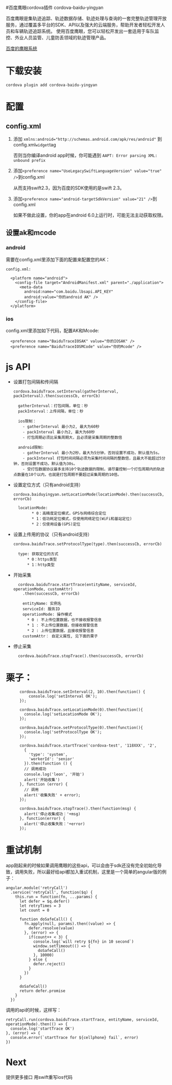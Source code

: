 #百度鹰眼cordova插件 cordova-baidu-yingyan

百度鹰眼是集轨迹追踪、轨迹数据存储、轨迹处理与查询的一套完整轨迹管理开放服务，通过覆盖多平台的SDK、API以及强大的云端服务，帮助开发者轻松开发人员和车辆轨迹追踪系统。
使用百度鹰眼，您可以轻松开发出一套适用于车队监控、外业人员监管、儿童防丢领域的轨迹管理产品。

[百度的鹰眼系统](http://lbsyun.baidu.com/index.php?title=yingyan)

# 下载安装
`cordova plugin add cordova-baidu-yingyan`

# 配置

## config.xml

1. 添加 `xmlns:android="http://schemas.android.com/apk/res/android"` 到config.xml`widget`tag

    否则当你编译android app时候，你可能遇到 `AAPT: Error parsing XML: unbound prefix`


2. 添加`<preference name="UseLegacySwiftLanguageVersion" value="true" />`到config.xml

    从而支持swift2.3，因为百度的SDK使用的是swift 2.3。

3. 添加`<preference name="android-targetSdkVersion" value="21" />`到config.xml

    如果不做此设置，你的app在android 6.0上运行时，可能无法主动获取权限。

## 设置ak和mcode

### android

需要在config.xml里添加下面的配置来配置您的AK：

```
config.xml:

  <platform name="android">
    <config-file target="AndroidManifest.xml" parent="./application">
      <meta-data
        android:name="com.baidu.lbsapi.API_KEY"
        android:value="你的android AK" />
    </config-file>
  </platform>
```

### ios
config.xml里添加如下代码，配置AK和Mcode:
```
  <preference name="BaiduTraceIOSAK" value="你的IOSAK" />
  <preference name="BaiduTraceIOSMCode" value="你的Mcode" />
```

# js API

* 设置打包间隔和传间隔

  ```
  cordova.baiduTrace.setInterval(gatherInterval, packInterval).then(successCb, errorCb)

    gatherInterval：打包间隔，单位：秒
    packInterval：上传间隔，单位：秒

    ios限制：
      - gatherInterval 最小为2, 最大为60秒
      - packInterval 最小为2, 最大为60秒
      - 打包周期必须比采集周期大，且必须是采集周期的整数倍

    android限制:
      - gatherInterval 最小为2秒，最大为5分钟，否则设置不成功，默认值为5s。
      - packInterval 打包时间间隔必须为采集时间间隔的整数倍，且最大不能超过5分钟，否则设置不成功，默认值为30s。
      - 受打包数据协议最多支持10个轨迹数据的限制，请尽量控制一个打包周期内的轨迹点数量在10个以内，也就是打包周期不要超过采集周期的10倍。
  ```

* 设置定位方式（只有android支持）
  ```
  cordova.baiduyingyan.setLocationMode(locationMode).then(successCb, errorCb)

    locationMode:
          * 0：高精度定位模式，GPS与网络综合定位
          * 1：低功耗定位模式，仅使用网络定位(WiFi和基站定位)
          * 2：仅使用设备(GPS)定位
  ```


* 设置上传用的协议（只有android支持）
  ```  
  cordova.baiduTrace.setProtocolType(type).then(successCb, errorCb)

    type: 获取定位的方式
        * 0：https类型
        * 1：http类型
  ```

* 开始采集
  ```
    cordova.baiduTrace.startTrace(entityName, serviceId, operationMode, customAttr)
      .then(successCb, errorCb)

      entityName: 实例名
      serviceId: 服务ID
      operationMode: 操作模式
        * 0 : 不上传位置数据，也不接收报警信息
        * 1 : 不上传位置数据，但接收报警信息
        * 2 : 上传位置数据，且接收报警信息
      customAttr： 自定义属性, 见下面的栗子
  ```

* 停止采集

  ```
    cordova.baiduTrace.stopTrace().then(successCb, errorCb)
  ```

# 栗子：

```
      cordova.baiduTrace.setInterval(2, 10).then(function() {
          console.log('setInterval OK');
      });

      cordova.baiduTrace.setLocationMode(0).then(function(){
        console.log('setLocationMode OK');
      });

      cordova.baiduTrace.setProtocolType(0).then(function(){
        console.log('setProtocolType OK');
      });

      cordova.baiduTrace.startTrace('cordova-test', '118XXX', '2',
        {
          'type': 'system',
          'workerId': 'senior'
        }).then(function () {
        // 调用成功
        console.log('leon', '开始')
        alert('开始收集')
      }, function (error) {
        // 调用
        alert('收集失败' + error);
      });

      cordova.baiduTrace.stopTrace().then(function(msg) {
        alert('停止收集成功：'+msg)
      }, function(error) {
        alert('停止收集失败：'+error)
      });
```

# 重试机制
app刚起来的时候如果调用鹰眼的这些api，可以会由于sdk还没有完全初始化导致，调用失败，所以最好给api都加入重试机制，这里是一个简单的angular版的例子：

```
angular.module('retryCall')
  .service('retryCall', function($q) {
    this.run = function(fn, ...params) {
      let defer = $q.defer()
      let retryTimes = 3
      let count = 0

      function doSafeCall() {
        fn.apply(null, params).then((value) => {
          defer.resolve(value)
        }, (error) => {
          if(count++ < 3) {
            console.log(`will retry ${fn} in 10 second`)
            window.setTimeout(() => {
              doSafeCall()
            }, 10000)
          } else {
            defer.reject()
          }
        })
      }

      doSafeCall()
      return defer.promise
    }
  })
```

调用的api的时候，这样写：

```
retryCall.run(cordova.baiduTrace.startTrace, entityName, serviceId, operationMode).then(() => {
  console.log('startTrace OK')
}, (error) => {
  console.error(`startTrace for ${cellphone} fail`, error)
})
```

# Next
提供更多接口
用swift重写ios代码
